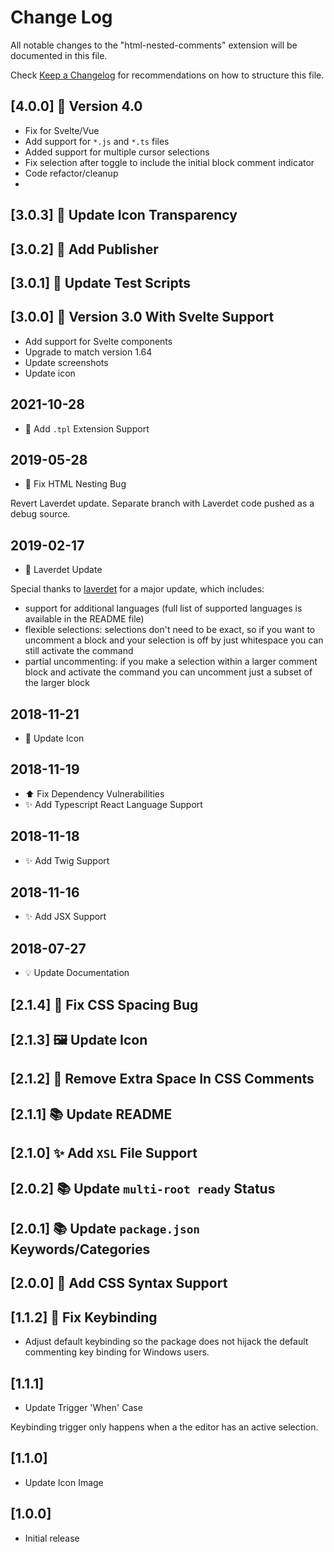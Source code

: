 # Change Log

All notable changes to the "html-nested-comments" extension will be documented in this file.

Check [Keep a Changelog](http://keepachangelog.com/) for recommendations on how to structure this file.

## [4.0.0] 🔖 Version 4.0

- Fix for Svelte/Vue
- Add support for `*.js` and `*.ts` files
- Added support for multiple cursor selections
- Fix selection after toggle to include the initial block comment indicator
- Code refactor/cleanup
- 
## [3.0.3] 💄 Update Icon Transparency

## [3.0.2] 🔧 Add Publisher

## [3.0.1] 🔧 Update Test Scripts

## [3.0.0] 🔖 Version 3.0 With Svelte Support

- Add support for Svelte components
- Upgrade to match version 1.64
- Update screenshots
- Update icon

## 2021-10-28

- 🔧 Add `.tpl` Extension Support

## 2019-05-28

- 🐛 Fix HTML Nesting Bug

Revert Laverdet update. Separate branch with Laverdet code pushed as a debug source.

## 2019-02-17

- 🚀 Laverdet Update

Special thanks to [laverdet](https://github.com/laverdet) for a major update, which includes:

- support for additional languages (full list of supported languages is available in the README file)
- flexible selections: selections don't need to be exact, so if you want to uncomment a block and your selection is off by just whitespace you can still activate the command
- partial uncommenting: if you make a selection within a larger comment block and activate the command you can uncomment just a subset of the larger block

## 2018-11-21

- 💄 Update Icon

## 2018-11-19

- ⬆️ Fix Dependency Vulnerabilities
- ✨ Add Typescript React Language Support

## 2018-11-18

- ✨ Add Twig Support

## 2018-11-16

- ✨ Add JSX Support

## 2018-07-27

- 💡 Update Documentation

## [2.1.4] 🐛 Fix CSS Spacing Bug

## [2.1.3] 🖼️ Update Icon

## [2.1.2] 🎨 Remove Extra Space In CSS Comments

## [2.1.1] 📚 Update README

## [2.1.0] ✨ Add `XSL` File Support

## [2.0.2] 📚 Update `multi-root ready` Status

## [2.0.1] 📚 Update `package.json` Keywords/Categories

## [2.0.0] 🔧 Add CSS Syntax Support

## [1.1.2] 🔧 Fix Keybinding

- Adjust default keybinding so the package does not hijack the default commenting key binding for Windows users.

## [1.1.1]

- Update Trigger 'When' Case

Keybinding trigger only happens when a the editor has an active selection.

## [1.1.0]

- Update Icon Image

## [1.0.0]

- Initial release